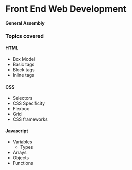 # Front End Web Development
#### General Assembly

### Topics covered

#### HTML
- Box Model
- Basic tags
- Block tags
 - Inline tags
#### CSS
- Selectors
- CSS Specificity
- Flexbox
- Grid
- CSS frameworks
#### Javascript
- Variables
    - Types
- Arrays
- Objects
- Functions

